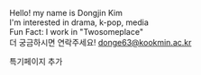 Hello! my name is Dongjin Kim  
I'm interested in drama, k-pop, media  
Fun Fact: I work in "Twosomeplace"  
더 궁금하시면 연락주세요! donge63@kookmin.ac.kr

특기페이지 추가